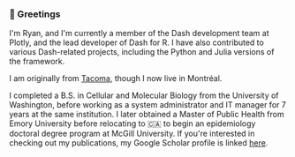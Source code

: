 ### 👋 Greetings

I'm Ryan, and I'm currently a member of the Dash development team at Plotly, and the lead developer of Dash for R. I have also contributed to various Dash-related projects, including the Python and Julia versions of the framework.

I am originally from [Tacoma](https://en.wikipedia.org/wiki/Tacoma,_Washington), though I now live in Montréal.

I completed a B.S. in Cellular and Molecular Biology from the University of Washington, before working as a system administrator and IT manager for 7 years at the same institution. I later obtained a Master of Public Health from Emory University before relocating to :canada: to begin an epidemiology doctoral degree program at McGill University. If you're interested in checking out my publications, my Google Scholar profile is linked [here](https://scholar.google.com/citations?user=dEDsplMAAAAJ&hl=en&oi=ao).

<!--
**rpkyle/rpkyle** is a ✨ _special_ ✨ repository because its `README.md` (this file) appears on your GitHub profile.

Here are some ideas to get you started:

- 🔭 I’m currently working on ...
- 🌱 I’m currently learning ...
- 👯 I’m looking to collaborate on ...
- 🤔 I’m looking for help with ...
- 💬 Ask me about ...
- 📫 How to reach me: ...
- 😄 Pronouns: ...
- ⚡ Fun fact: ...
-->

